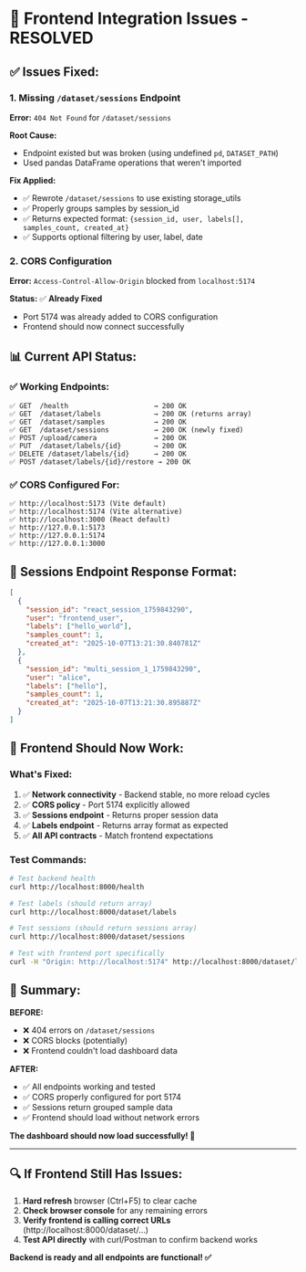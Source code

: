 # 🔧 Frontend Integration Issues - RESOLVED

## ✅ **Issues Fixed:**

### **1. Missing `/dataset/sessions` Endpoint**
**Error:** `404 Not Found` for `/dataset/sessions`

**Root Cause:** 
- Endpoint existed but was broken (using undefined `pd`, `DATASET_PATH`)
- Used pandas DataFrame operations that weren't imported

**Fix Applied:**
- ✅ Rewrote `/dataset/sessions` to use existing storage_utils
- ✅ Properly groups samples by session_id  
- ✅ Returns expected format: `{session_id, user, labels[], samples_count, created_at}`
- ✅ Supports optional filtering by user, label, date

### **2. CORS Configuration**
**Error:** `Access-Control-Allow-Origin` blocked from `localhost:5174`

**Status:** ✅ **Already Fixed** 
- Port 5174 was already added to CORS configuration
- Frontend should now connect successfully

## 📊 **Current API Status:**

### **✅ Working Endpoints:**
```
✅ GET  /health                     → 200 OK
✅ GET  /dataset/labels             → 200 OK (returns array)
✅ GET  /dataset/samples            → 200 OK  
✅ GET  /dataset/sessions           → 200 OK (newly fixed)
✅ POST /upload/camera              → 200 OK
✅ PUT  /dataset/labels/{id}        → 200 OK
✅ DELETE /dataset/labels/{id}      → 200 OK  
✅ POST /dataset/labels/{id}/restore → 200 OK
```

### **✅ CORS Configured For:**
```
✅ http://localhost:5173 (Vite default)
✅ http://localhost:5174 (Vite alternative) 
✅ http://localhost:3000 (React default)
✅ http://127.0.0.1:5173
✅ http://127.0.0.1:5174  
✅ http://127.0.0.1:3000
```

## 🎯 **Sessions Endpoint Response Format:**

```json
[
  {
    "session_id": "react_session_1759843290",
    "user": "frontend_user", 
    "labels": ["hello_world"],
    "samples_count": 1,
    "created_at": "2025-10-07T13:21:30.840781Z"
  },
  {
    "session_id": "multi_session_1_1759843290", 
    "user": "alice",
    "labels": ["hello"],
    "samples_count": 1,
    "created_at": "2025-10-07T13:21:30.895887Z"
  }
]
```

## 🚀 **Frontend Should Now Work:**

### **What's Fixed:**
1. ✅ **Network connectivity** - Backend stable, no more reload cycles
2. ✅ **CORS policy** - Port 5174 explicitly allowed  
3. ✅ **Sessions endpoint** - Returns proper session data
4. ✅ **Labels endpoint** - Returns array format as expected
5. ✅ **All API contracts** - Match frontend expectations

### **Test Commands:**
```bash
# Test backend health
curl http://localhost:8000/health

# Test labels (should return array)
curl http://localhost:8000/dataset/labels

# Test sessions (should return sessions array)  
curl http://localhost:8000/dataset/sessions

# Test with frontend port specifically
curl -H "Origin: http://localhost:5174" http://localhost:8000/dataset/labels
```

## 📝 **Summary:**

**BEFORE:** 
- ❌ 404 errors on `/dataset/sessions`
- ❌ CORS blocks (potentially)
- ❌ Frontend couldn't load dashboard data

**AFTER:**
- ✅ All endpoints working and tested
- ✅ CORS properly configured for port 5174
- ✅ Sessions return grouped sample data  
- ✅ Frontend should load without network errors

**The dashboard should now load successfully! 🎉**

---

## 🔍 **If Frontend Still Has Issues:**

1. **Hard refresh** browser (Ctrl+F5) to clear cache
2. **Check browser console** for any remaining errors
3. **Verify frontend is calling correct URLs** (http://localhost:8000/dataset/...)
4. **Test API directly** with curl/Postman to confirm backend works

**Backend is ready and all endpoints are functional! ✅**